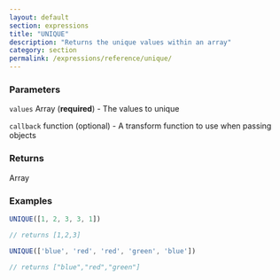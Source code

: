 ```yaml
---
layout: default
section: expressions
title: "UNIQUE"
description: "Returns the unique values within an array"
category: section
permalink: /expressions/reference/unique/
---
```


### Parameters

`values` Array (__required__) - The values to unique

`callback` function (optional) - A transform function to use when passing objects

### Returns

Array

### Examples

```js
UNIQUE([1, 2, 3, 3, 1])

// returns [1,2,3]
```


```js
UNIQUE(['blue', 'red', 'red', 'green', 'blue'])

// returns ["blue","red","green"]
```